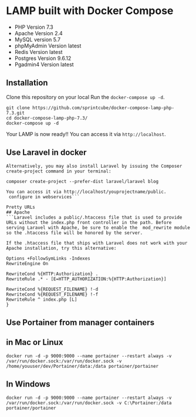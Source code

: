 # LAMP built with Docker Compose


* PHP Version 7.3
* Apache Version 2.4
* MySQL version 5.7
* phpMyAdmin Version latest
* Redis Version latest
* Postgres Version 9.6.12
* Pgadmin4 Version latest
## Installation

Clone this repository on your local 
 Run the `docker-compose up -d`.

```shell
git clone https://github.com/sprintcube/docker-compose-lamp-php-7.3.git
cd docker-compose-lamp-php-7.3/
docker-compose up -d
```

Your LAMP  is now ready!! You can access it via `http://localhost`.

## Use Laravel in docker

```Via Composer Create-Project
Alternatively, you may also install Laravel by issuing the Composer create-project command in your terminal:

composer create-project --prefer-dist laravel/laravel blog

You can access it via http://localhost/youprojectname/public. 
 configure in webservices```

Pretty URLs
## Apache
```Laravel includes a public/.htaccess file that is used to provide URLs without the index.php front controller in the path. Before serving Laravel with Apache, be sure to enable the  mod_rewrite module so the .htaccess file will be honored by the server.

If the .htaccess file that ships with Laravel does not work with your Apache installation, try this alternative:

Options +FollowSymLinks -Indexes
RewriteEngine On

RewriteCond %{HTTP:Authorization} .
RewriteRule .* - [E=HTTP_AUTHORIZATION:%{HTTP:Authorization}]

RewriteCond %{REQUEST_FILENAME} !-d
RewriteCond %{REQUEST_FILENAME} !-f
RewriteRule ^ index.php [L]
}
```


## Use Portainer from manager containers

## in Mac or Linux
```
docker run -d -p 9000:9000 --name portainer --restart always -v /var/run/docker.sock:/var/run/docker.sock -v /home/youuser/dev/Portainer/data:/data portainer/portainer
```
## In Windows 
```
docker run -d -p 9000:9000 --name portainer --restart always -v /var/run/docker.sock:/var/run/docker.sock -v C:\Portainer:/data  portainer/portainer
```





